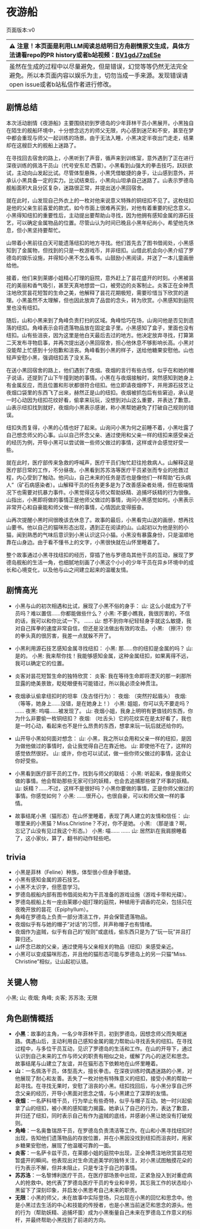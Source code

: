 # 夜游船
页面版本:v0
 

| :warning: 注意！本页面是利用LLM阅读总结明日方舟剧情原文生成，具体方法请看repo的PR history或者b站视频：[BV1gdJ7zqESe](https://www.bilibili.com/video/BV1gdJ7zqESe/)         |
|:----------------------------|
| 虽然在生成的过程中以尽量避免，但是错误，幻觉等等仍然无法完全避免。所以本页面内容以娱乐为主，切勿当成一手来源。发现错误请open issue或者b站私信作者进行修改。|



## 剧情总结
本次活动剧情《夜游船》主要围绕初到罗德岛的少年菲林干员小黑展开。小黑独自在陌生的舰船环境中，十分想念远方的师父无限，内心感到迷茫和不安，甚至在梦中都会重现与师父一起训练的场景。由于无法入睡，小黑决定半夜出门走走，结果却在这艘巨大的舰船上迷路了。

在寻找回去宿舍的路上，小黑听到了声音，循声来到训练室，意外遇到了正在进行深夜训练的佩洛干员山（代号安东尼·西蒙）。小黑看到山强大的拳击技巧，跃跃欲试，主动向山发起比试。尽管体型悬殊，小黑凭借敏捷的身手，让山感到意外，并承认小黑具备一定的实力。比试结束后，小黑向山坦承自己迷路了。山表示罗德岛舰船面积大且分区复杂，迷路很正常，并提出送小黑回宿舍。

就在此时，山发现自己外衣上的一枚对他来说意义特殊的铜纽扣不见了。这枚纽扣是他的父亲生前喜爱的款式，如今市面上很难再买到，对他有着重要的纪念意义。小黑得知纽扣的重要性后，主动提出要帮助山寻找，因为他拥有感知金属的源石技艺，可以确定金属物品的位置。尽管山认为时间已晚且小黑年纪尚小，希望他先休息，但小黑坚持要帮忙。

山带着小黑前往白天可能遗落纽扣的地方寻找。他们首先去了图书借阅处，小黑感知到了金属物，但找到的只是一枚游戏币，并非纽扣。山借此机会向小黑介绍了罗德岛的娱乐设施，并得知小黑不怎么看书。山鼓励小黑阅读，并送了一本儿童画册给他。

接着，他们来到莱娜小姐精心打理的庭院，意外赶上了昙花盛开的时刻。小黑被昙花的美丽和香气吸引，甚至天真地想尝一口，被旁边的炎客制止。炎客正在全神贯注地欣赏昙花短暂的生命之美，他解释了昙花花期极短，需要珍惜当下欣赏的道理。小黑虽然不太理解，但也因此放弃了品尝的念头，转为欣赏。小黑感知到庭院里也没有纽扣。

随后，山和小黑来到了角峰负责打扫的区域。角峰恰巧在场，山询问他是否见到遗落的纽扣。角峰表示会将遗落物品放在固定盒子里。小黑感知了盒子，里面也没有纽扣。山有些沮丧，因为这里是他白天最后去过的地方。他决定放弃寻找，打算第二天发布寻物启事，并再次提出送小黑回宿舍，担心他休息不够影响长高。小黑对没能帮上忙感到十分抱歉和沮丧。角峰看到小黑的样子，送给他糖果安慰他。山也轻声安慰小黑，强调纽扣丢了没关系。

在送小黑回宿舍的路上，他们遇到了夜烟。夜烟的言行有些古怪，似乎在和她的帽子说话，还提到了山下午撞到她的事情。小黑在与夜烟接触时，突然感知到她身上有金属反应，而且位置和形状都很符合纽扣。他立即请夜烟停下，并用源石技艺让夜烟口袋里的东西飞了出来，赫然正是山的纽扣。夜烟被抓包后有些窘迫，承认是一时心动因为纽扣花纹好看，偷拿来玩玩，没想到对山这么重要，并表达了歉意。山表示纽扣找到就好，夜烟向小黑表示感谢，称小黑帮她避免了打破自己规则的错误。

纽扣失而复得，小黑的心情也好了起来。山询问小黑为何之前睡不着，小黑吐露了自己想念师父的心事。山以自己怀念父亲、通过使用和父亲一样的纽扣来感受亲近的经历为例，开导小黑可以尝试做一些师父做过的事情，这样或许会感觉好受一些。

就在此时，医疗部传来急救的呼喊声，医疗干员们匆忙赶往抢救病人。山解释这是医疗部日常的工作，不分昼夜。小黑看到苏苏洛等医疗干员紧张而专业的抢救过程，内心受到了触动。他问山，自己未来的任务是否也是像他们一样帮助“石头病人”（矿石病感染者）。山解释干员的任务更多是为了改善感染者处境，但在极端情况下也需要对抗暴力事件。小黑觉得这与师父帮助妖精、追捕坏妖精的行为很像。山指出，小黑即将做的事情正是他师父做过的事情，询问小黑感觉如何。小黑表示非常开心和自豪能和师父做一样的事情，心情因此变得振奋。

山再次提醒小黑时间很晚该去休息了。故事的最后，小黑看完山送的画册，想再找山要书。他以自己的猫咪形态出现，遇到正在阅读的山。山起初以为他是别的小猫，闻到熟悉的气味后意识到小黑认识这只小猫。小黑没有暴露身份，只是温顺地靠在山身边。由于看不懂书上的文字，小黑很快就在山怀里睡着了。

整个故事通过小黑寻找纽扣的经历，穿插了他与罗德岛其他干员的互动，展现了罗德岛舰船的生活一角，也细腻地刻画了小黑这个小小的少年干员在异乡环境中的成长和心境变化，以及他与山之间建立起来的温暖友情。
## 剧情高光
- 小黑与山的初次相遇和比试，展现了小黑不俗的身手：
  山: 这么小就成为了干员吗？难以置信......你都能做些什么？
  小黑: 不要小瞧我，我很厉害的，不信的话，我可以和你比试一下。
  ......
  山: 想不到你年纪轻轻身手就这么敏捷，我对自己挥拳的速度非常自信，但还是没法做出有效的攻击。
  小黑: （擦汗）你的拳头真的很厉害，我差一点就躲不开了。

- 小黑利用源石技艺感知金属寻找纽扣：
  小黑: 那......你的纽扣是金属的吗？
  山: 是的。
  小黑: 我来帮你找！我能够感知金属，这种金属纽扣，如果离得不远，我可以确定它的位置。

- 炎客对昙花短暂生命的独特欣赏：
  炎客: 我在等待生命即将湮灭的那一刹那所显露的绝美景致，眨眨眼便有可能错过，所以我必须全神贯注。

- 夜烟承认偷拿纽扣时的坦率（及古怪行为）：
  夜烟: （突然拧起眉头）
  夜烟: （等等，她身上......没错，是在她身上！）
  小黑: 姐姐，你可以先不要走吗？
  ......
  夜黑: 呜喵......被发现了。
  山: 夜烟小姐，我身上明明有更值钱的东西，你为什么非要偷一枚铜纽扣？
  夜烟: （吐舌头）它的花纹实在是太好看了，我也是一时心动，看起来也不是什么昂贵的东西，想拿来玩一玩后就还给你的。

- 山开导小黑如何面对想念：
  山: 小黑，我之所以会用和父亲一样的纽扣，是因为做他做过的事情时，会让我觉得自己在靠近他。
  山: 即使他不在了，这样的感觉依然很好。
  山: 或许，你也可以试试，做一些你师父做过的事情，这会让你好受些。

- 小黑看到医疗部干员的工作，找到与师父的联结：
  小黑: 听起来，像是我师父做的事情。他会帮助那些无家可归的妖精，也会去追捕那些做了坏事的妖精。
  山: 妖精？......不过，这样不是很好吗？小黑你要做的事情，正是你师父做过的事情。你感觉如何？
  小黑: ......很开心，也很自豪，可以和师父做一样的事情。

- 故事结尾小黑（猫形态）在山怀里睡着，表现了两人建立的友情和信任：
  山: 哪里来的小黑猫？Miss.Christine？不对，你不是她。
  小黑: （那是谁？啊，忘记了山没有见过我这个形态。）
  小黑: 喵......
  ......
  山: 居然趴在我肩膀睡着了，这小家伙，算了，翻书的动作轻些吧。
## trivia
- 小黑是菲林（Feline）种族，体型很小但身手敏捷。
- 小黑有感知金属的源石技艺。
- 小黑不太识字，但愿意学习。
- 罗德岛舰船内部有图书借阅处和为干员准备的游戏设施（游戏卡带和光碟）。
- 罗德岛舰船上有一座由莱娜小姐打理的庭院，种植用于调香的花朵，包括只在夜晚开放的昙花（Epiphyllum）。
- 角峰在罗德岛上负责一部分清洁工作，并会保管遗落物品。
- 夜烟似乎有与她的帽子“对话”的习惯，并声称帽子也有情绪。
- 夜烟作为盗贼，似乎有自己的“规则”或底线，偷东西只是为了“玩一玩”并且打算归还。
- 山怀念已故的父亲，通过使用与父亲相关的物品（纽扣）来感受亲近。
- 小黑可以变成猫咪形态，并且他的猫形态可能与罗德岛上的另一只猫“Miss. Christine”相似，让山起初认错。
## 关键人物
小黑; 山; 夜烟; 角峰; 炎客; 苏苏洛; 无限
## 角色剧情概括
-   **小黑**：故事的主角，一名少年菲林干员，初到罗德岛，因想念师父而失眠迷路。偶遇山后，主动利用自己感知金属的能力帮助山寻找丢失的纽扣。在寻找过程中，与多位干员互动，见识了罗德岛的生活和工作。在山的开导下，通过认识到自己未来的工作与师父的职责有相似之处，缓解了内心的迷茫和思念。故事结尾与山建立了友谊，并在猫形态下依赖地在山怀里睡着。
-   **山**：一名佩洛干员，体型高大，擅长拳击。在深夜训练时偶遇迷路的小黑，对他展现了耐心和友善。丢失了一枚对他有特殊意义的纽扣，接受小黑的帮助一起寻找。在寻找无果时，安慰了沮丧的小黑。纽扣找回后，与小黑分享自己怀念父亲的经历，开导小黑面对思念之情，与小黑建立了深厚的友情。
-   **夜烟**：一名萨科塔干员，行为举止有些奇特，似乎与帽子互动。她一时兴起偷拿了山的纽扣，被小黑的感知能力揭露。她承认了自己的行为，表达了歉意，并归还了纽扣，同时表示自己有作为盗贼的底线，并感谢小黑让她没有打破规则。
-   **角峰**：一名奥鲁瑞昂干员，在罗德岛负责清洁等工作。在山和小黑寻找纽扣时出现，告知他们遗落物品的存放位置，并在小黑因没找到纽扣而沮丧时，用家乡糖果安慰他，展现了他温暖可靠的一面。
-   **炎客**：一名萨卡兹干员，在莱娜小姐的庭院中出现，正全神贯注地欣赏昙花短暂盛开的瞬间。他表现出对生命流逝美学的独特关注，对小黑试图触摸花朵的行为表示不解，但并未阻止，只是专注于自己的事情。
-   **苏苏洛**：一名黎博利医疗干员，在医疗部场景中出现，正紧急投入到对重症病人的抢救中。她代表了罗德岛医疗干员的专业和辛劳，其忘我工作的状态给小黑留下了深刻印象，并启发小黑思考自己未来的职责。
-   **无限**：小黑的师父，未在故事中实际登场，只出现在小黑的回忆和思念中。他是小黑过去生活的中心和技能的传授者，也是小黑当前迷茫和思念的源头。他的行为（帮助妖精、追捕坏蛋）成为小黑衡量自己未来在罗德岛工作意义的标杆，并最终帮助小黑找到了前进的方向。